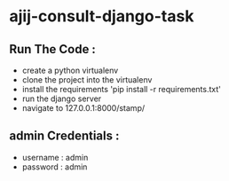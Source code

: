 # ajij-consult-django-task


## Run The Code  : 
  - create a python virtualenv
  - clone the project into the virtualenv
  - install the requirements 'pip install -r requirements.txt'
  - run the django server 
  - navigate to 127.0.0.1:8000/stamp/
 
## admin Credentials :
  - username : admin 
  - password : admin
